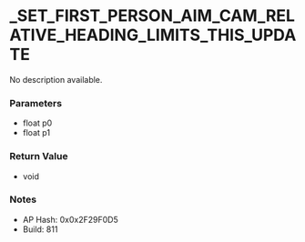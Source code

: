 # _SET_FIRST_PERSON_AIM_CAM_RELATIVE_HEADING_LIMITS_THIS_UPDATE

No description available.

### Parameters
* float p0
* float p1

### Return Value
* void

### Notes
* AP Hash: 0x0x2F29F0D5
* Build: 811

